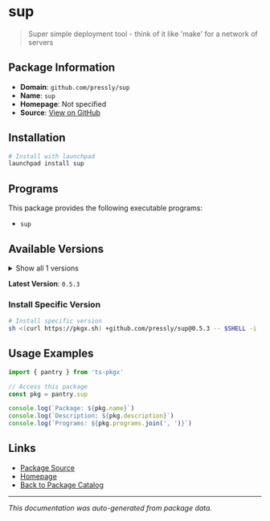 # sup

> Super simple deployment tool - think of it like 'make' for a network of servers

## Package Information

- **Domain**: `github.com/pressly/sup`
- **Name**: `sup`
- **Homepage**: Not specified
- **Source**: [View on GitHub](https://github.com/pkgxdev/pantry/tree/main/projects/github.com/pressly/sup/package.yml)

## Installation

```bash
# Install with launchpad
launchpad install sup
```

## Programs

This package provides the following executable programs:

- `sup`

## Available Versions

<details>
<summary>Show all 1 versions</summary>

- `0.5.3`

</details>

**Latest Version**: `0.5.3`

### Install Specific Version

```bash
# Install specific version
sh <(curl https://pkgx.sh) +github.com/pressly/sup@0.5.3 -- $SHELL -i
```

## Usage Examples

```typescript
import { pantry } from 'ts-pkgx'

// Access this package
const pkg = pantry.sup

console.log(`Package: ${pkg.name}`)
console.log(`Description: ${pkg.description}`)
console.log(`Programs: ${pkg.programs.join(', ')}`)
```

## Links

- [Package Source](https://github.com/pkgxdev/pantry/tree/main/projects/github.com/pressly/sup/package.yml)
- [Homepage](#)
- [Back to Package Catalog](../package-catalog.md)

---

*This documentation was auto-generated from package data.*
